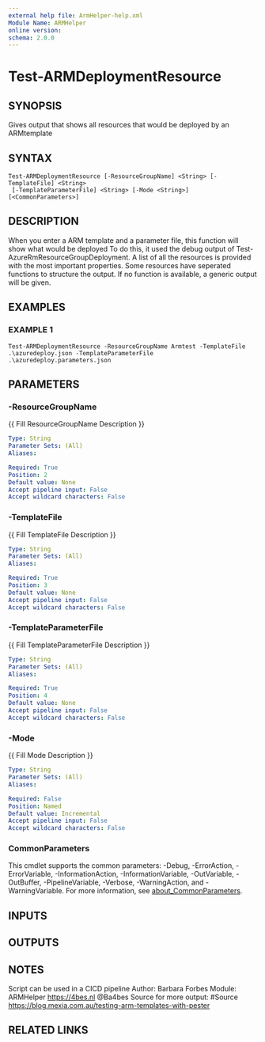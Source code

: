 ```yaml
---
external help file: ArmHelper-help.xml
Module Name: ARMHelper
online version:
schema: 2.0.0
---
```


# Test-ARMDeploymentResource

## SYNOPSIS
Gives output that shows all resources that would be deployed by an ARMtemplate

## SYNTAX

```
Test-ARMDeploymentResource [-ResourceGroupName] <String> [-TemplateFile] <String>
 [-TemplateParameterFile] <String> [-Mode <String>] [<CommonParameters>]
```

## DESCRIPTION
When you enter a ARM template and a parameter file, this function will show what would be deployed
To do this, it used the debug output of Test-AzureRmResourceGroupDeployment.
A list of all the resources is provided with the most important properties.
Some resources have seperated functions to structure the output.
If no function is available, a generic output will be given.

## EXAMPLES

### EXAMPLE 1
```
Test-ARMDeploymentResource -ResourceGroupName Armtest -TemplateFile .\azuredeploy.json -TemplateParameterFile .\azuredeploy.parameters.json
```

## PARAMETERS

### -ResourceGroupName
{{ Fill ResourceGroupName Description }}

```yaml
Type: String
Parameter Sets: (All)
Aliases:

Required: True
Position: 2
Default value: None
Accept pipeline input: False
Accept wildcard characters: False
```

### -TemplateFile
{{ Fill TemplateFile Description }}

```yaml
Type: String
Parameter Sets: (All)
Aliases:

Required: True
Position: 3
Default value: None
Accept pipeline input: False
Accept wildcard characters: False
```

### -TemplateParameterFile
{{ Fill TemplateParameterFile Description }}

```yaml
Type: String
Parameter Sets: (All)
Aliases:

Required: True
Position: 4
Default value: None
Accept pipeline input: False
Accept wildcard characters: False
```

### -Mode
{{ Fill Mode Description }}

```yaml
Type: String
Parameter Sets: (All)
Aliases:

Required: False
Position: Named
Default value: Incremental
Accept pipeline input: False
Accept wildcard characters: False
```

### CommonParameters
This cmdlet supports the common parameters: -Debug, -ErrorAction, -ErrorVariable, -InformationAction, -InformationVariable, -OutVariable, -OutBuffer, -PipelineVariable, -Verbose, -WarningAction, and -WarningVariable. For more information, see [about_CommonParameters](http://go.microsoft.com/fwlink/?LinkID=113216).

## INPUTS

## OUTPUTS

## NOTES
Script can be used in a CICD pipeline
Author: Barbara Forbes
Module: ARMHelper
https://4bes.nl
@Ba4bes
Source for more output: #Source https://blog.mexia.com.au/testing-arm-templates-with-pester

## RELATED LINKS

